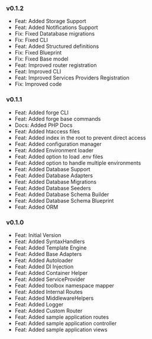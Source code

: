 ### v0.1.2
- Feat: Added Storage Support
- Feat: Added Notifications Support
- Fix: Fixed Datatabase migrations
- Fix: Fixed CLI
- Feat: Added Structured definitions
- Fix: Fixed Blueprint
- Fix: Fixed Base model
- Feat: Improved router registration
- Feat: Improved CLI
- Feat: Improved Services Providers Registration
- Fix: Improved code

### v0.1.1
- Feat: Added forge CLI
- Feat: Added forge base commands
- Docs: Added PHP Docs
- Feat: Added htaccess files
- Feat: Added index in the root to prevent direct access
- Feat: Added configuration manager
- Feat: Added Environment loader
- Feat: Added option to load .env files
- Feat: Added option to handle multiple environments
- Feat: Added Database Support
- Feat: Added Database Adapters
- Feat: Added Database Migrations
- Feat: Added Database Seeders
- Feat: Added Database Schema Builder
- Feat: Added Database Schema Blueprint
- Feat: Added ORM

### v0.1.0
- Feat: Initial Version
- Feat: Added SyntaxHandlers
- Feat: Added Template Engine
- Feat: Added Base Adapters
- Feat: Added Autoloader
- Feat: Added DI Injection
- Feat: Added Container Helper
- Feat: Added ServiceProvider
- Feat: Added toolbox namespace mapper
- Feat: Added Internal Routes
- Feat: Added MiddlewareHelpers
- Feat: Added Logger
- Feat: Added Custom Router
- Feat: Added sample application routes
- Feat: Added sample application controller
- Feat: Added sample application views
